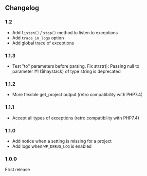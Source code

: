 ## Changelog

### 1.2

- Add `listen()` / `stop()` method to listen to exceptions
- Add `trace_in_logs` option
- Add global trace of exceptions

### 1.1.3

- Test "to" parameters before parsing. Fix strstr(): Passing null to parameter #1 ($haystack) of type string is deprecated

### 1.1.2

- More flexible get_project output (retro compatibility with PHP7.4)

### 1.1.1

- Accept all types of exceptions (retro compatibility with PHP7.4)

### 1.1.0

- Add notice when a setting is missing for a project
- Add logs when `WP_DEBUG_LOG` is enabled

### 1.0.0

FIrst release